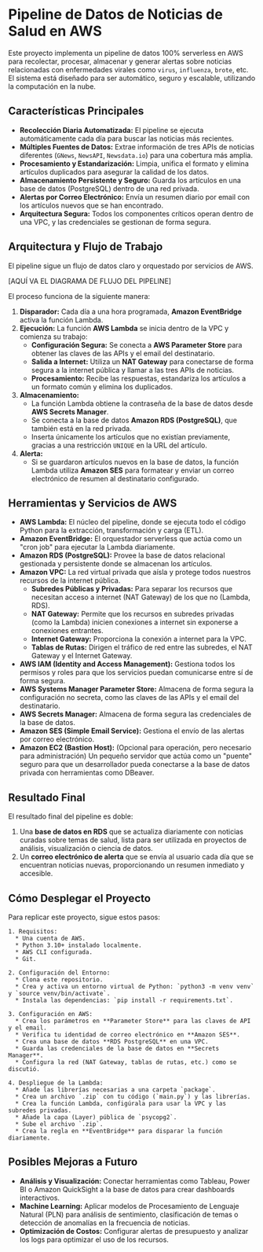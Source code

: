 # Pipeline de Datos de Noticias de Salud en AWS

Este proyecto implementa un pipeline de datos 100% serverless en AWS para recolectar, procesar, almacenar y generar alertas sobre noticias relacionadas con enfermedades virales como `virus`, `influenza`, `brote`, etc. El sistema está diseñado para ser automático, seguro y escalable, utilizando la computación en la nube.

## Características Principales

* **Recolección Diaria Automatizada:** El pipeline se ejecuta automáticamente cada día para buscar las noticias más recientes.
* **Múltiples Fuentes de Datos:** Extrae información de tres APIs de noticias diferentes (`GNews`, `NewsAPI`, `Newsdata.io`) para una cobertura más amplia.
* **Procesamiento y Estandarización:** Limpia, unifica el formato y elimina artículos duplicados para asegurar la calidad de los datos.
* **Almacenamiento Persistente y Seguro:** Guarda los artículos en una base de datos (PostgreSQL) dentro de una red privada.
* **Alertas por Correo Electrónico:** Envía un resumen diario por email con los artículos nuevos que se han encontrado.
* **Arquitectura Segura:** Todos los componentes críticos operan dentro de una VPC, y las credenciales se gestionan de forma segura.

##  Arquitectura y Flujo de Trabajo

El pipeline sigue un flujo de datos claro y orquestado por servicios de AWS.

[AQUÍ VA EL DIAGRAMA DE FLUJO DEL PIPELINE]

El proceso funciona de la siguiente manera:

1.  **Disparador:** Cada día a una hora programada, **Amazon EventBridge** activa la función Lambda.
2.  **Ejecución:** La función **AWS Lambda** se inicia dentro de la VPC y comienza su trabajo:
    * **Configuración Segura:** Se conecta a **AWS Parameter Store** para obtener las claves de las APIs y el email del destinatario.
    * **Salida a Internet:** Utiliza un **NAT Gateway** para conectarse de forma segura a la internet pública y llamar a las tres APIs de noticias.
    * **Procesamiento:** Recibe las respuestas, estandariza los artículos a un formato común y elimina los duplicados.
3.  **Almacenamiento:**
    * La función Lambda obtiene la contraseña de la base de datos desde **AWS Secrets Manager**.
    * Se conecta a la base de datos **Amazon RDS (PostgreSQL)**, que también está en la red privada.
    * Inserta únicamente los artículos que no existían previamente, gracias a una restricción `UNIQUE` en la URL del artículo.
4.  **Alerta:**
    * Si se guardaron artículos nuevos en la base de datos, la función Lambda utiliza **Amazon SES** para formatear y enviar un correo electrónico de resumen al destinatario configurado.

## Herramientas y Servicios de AWS

* **AWS Lambda:** El núcleo del pipeline, donde se ejecuta todo el código Python para la extracción, transformación y carga (ETL).
* **Amazon EventBridge:** El orquestador serverless que actúa como un "cron job" para ejecutar la Lambda diariamente.
* **Amazon RDS (PostgreSQL):** Provee la base de datos relacional gestionada y persistente donde se almacenan los artículos.
* **Amazon VPC:** La red virtual privada que aísla y protege todos nuestros recursos de la internet pública.
    * **Subredes Públicas y Privadas:** Para separar los recursos que necesitan acceso a internet (NAT Gateway) de los que no (Lambda, RDS).
    * **NAT Gateway:** Permite que los recursos en subredes privadas (como la Lambda) inicien conexiones a internet sin exponerse a conexiones entrantes.
    * **Internet Gateway:** Proporciona la conexión a internet para la VPC.
    * **Tablas de Rutas:** Dirigen el tráfico de red entre las subredes, el NAT Gateway y el Internet Gateway.
* **AWS IAM (Identity and Access Management):** Gestiona todos los permisos y roles para que los servicios puedan comunicarse entre sí de forma segura.
* **AWS Systems Manager Parameter Store:** Almacena de forma segura la configuración no secreta, como las claves de las APIs y el email del destinatario.
* **AWS Secrets Manager:** Almacena de forma segura las credenciales de la base de datos.
* **Amazon SES (Simple Email Service):** Gestiona el envío de las alertas por correo electrónico.
* **Amazon EC2 (Bastion Host):** (Opcional para operación, pero necesario para administración) Un pequeño servidor que actúa como un "puente" seguro para que un desarrollador pueda conectarse a la base de datos privada con herramientas como DBeaver.

## Resultado Final

El resultado final del pipeline es doble:

1.  Una **base de datos en RDS** que se actualiza diariamente con noticias curadas sobre temas de salud, lista para ser utilizada en proyectos de análisis, visualización o ciencia de datos.
2.  Un **correo electrónico de alerta** que se envía al usuario cada día que se encuentran noticias nuevas, proporcionando un resumen inmediato y accesible.

##  Cómo Desplegar el Proyecto

Para replicar este proyecto, sigue estos pasos:

    1. Requisitos:
      * Una cuenta de AWS.
      * Python 3.10+ instalado localmente.
      * AWS CLI configurada.
      * Git.

    2. Configuración del Entorno:
      * Clona este repositorio.
      * Crea y activa un entorno virtual de Python: `python3 -m venv venv` y `source venv/bin/activate`.
      * Instala las dependencias: `pip install -r requirements.txt`.

    3. Configuración en AWS:
      * Crea los parámetros en **Parameter Store** para las claves de API y el email.
      * Verifica tu identidad de correo electrónico en **Amazon SES**.
      * Crea una base de datos **RDS PostgreSQL** en una VPC.
      * Guarda las credenciales de la base de datos en **Secrets Manager**.
      * Configura la red (NAT Gateway, tablas de rutas, etc.) como se discutió.

    4. Despliegue de la Lambda:
      * Añade las librerías necesarias a una carpeta `package`.
      * Crea un archivo `.zip` con tu código (`main.py`) y las librerías.
      * Crea la función Lambda, configúrala para usar la VPC y las subredes privadas.
      * Añade la capa (Layer) pública de `psycopg2`.
      * Sube el archivo `.zip`.
      * Crea la regla en **EventBridge** para disparar la función diariamente.

## Posibles Mejoras a Futuro

* **Análisis y Visualización:** Conectar herramientas como Tableau, Power BI o Amazon QuickSight a la base de datos para crear dashboards interactivos.
* **Machine Learning:** Aplicar modelos de Procesamiento de Lenguaje Natural (PLN) para análisis de sentimiento, clasificación de temas o detección de anomalías en la frecuencia de noticias.
* **Optimización de Costos:** Configurar alertas de presupuesto y analizar los logs para optimizar el uso de los recursos.
